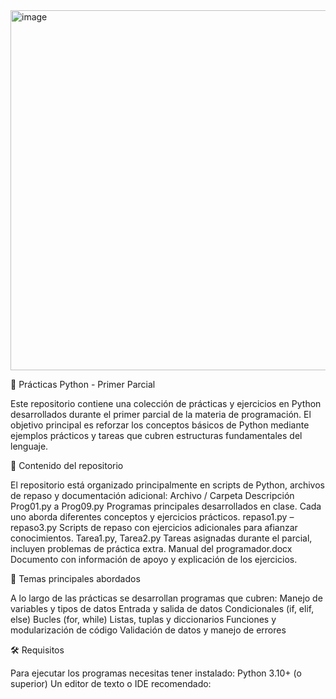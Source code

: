 <img width="1024" height="576" alt="image" src="https://github.com/user-attachments/assets/ef97c737-3cac-406e-9976-6ad66f7a67a5" />

🐍 Prácticas Python - Primer Parcial

Este repositorio contiene una colección de prácticas y ejercicios en Python desarrollados durante el primer parcial de la materia de programación.
El objetivo principal es reforzar los conceptos básicos de Python mediante ejemplos prácticos y tareas que cubren estructuras fundamentales del lenguaje.

📂 Contenido del repositorio

El repositorio está organizado principalmente en scripts de Python, archivos de repaso y documentación adicional:
Archivo / Carpeta	Descripción
Prog01.py a Prog09.py	Programas principales desarrollados en clase. Cada uno aborda diferentes conceptos y ejercicios prácticos.
repaso1.py – repaso3.py	Scripts de repaso con ejercicios adicionales para afianzar conocimientos.
Tarea1.py, Tarea2.py	Tareas asignadas durante el parcial, incluyen problemas de práctica extra.
Manual del programador.docx	Documento con información de apoyo y explicación de los ejercicios.

🚀 Temas principales abordados

A lo largo de las prácticas se desarrollan programas que cubren:
Manejo de variables y tipos de datos
Entrada y salida de datos
Condicionales (if, elif, else)
Bucles (for, while)
Listas, tuplas y diccionarios
Funciones y modularización de código
Validación de datos y manejo de errores

🛠️ Requisitos

Para ejecutar los programas necesitas tener instalado:
Python 3.10+ (o superior)
Un editor de texto o IDE recomendado:
